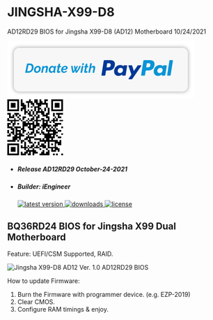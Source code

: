 # JINGSHA-X99-D8
AD12RD29 BIOS for Jingsha X99-D8 (AD12) Motherboard 10/24/2021

<a href="https://www.paypal.com/donate?hosted_button_id=ASF2H5CU95MUQ">
  <img src="https://raw.githubusercontent.com/BIOS-iEngineer/PNG/main/PayPal.png" alt="Donate with PayPal" />
</a>
<a href="https://www.paypal.com/donate?hosted_button_id=ASF2H5CU95MUQ">
  <img src="https://raw.githubusercontent.com/BIOS-iEngineer/PNG/main/QR-PayPal.png" alt="Donate with PayPal" />
</a>

* ##### Release AD12RD29 October-24-2021
* ##### Builder: iEngineer
    <a href="https://github.com/BIOS-iEngineer/Jingsha-X99-Dual/releases/latest">
        <img src="https://img.shields.io/github/release/BIOS-iEngineer/Jingsha-X99-Dual.svg?color=silver&style=for-the-badge&logo=appveyor" alt="latest version"/>
    </a>
    <a href="https://github.com/BIOS-iEngineer/Jingsha-X99-Dual/releases">
        <img src="https://img.shields.io/github/downloads/BIOS-iEngineer/Jingsha-X99-Dual/total.svg?color=silver&style=for-the-badge&logo=appveyor" alt="downloads"/>
    </a>
    <a href="https://github.com/BIOS-iEngineer/Jingsha-X99-Dual/blob/master/License">
        <img src="https://img.shields.io/github/license/BIOS-iEngineer/Jingsha-X99-Dual.svg?style=for-the-badge&logo=appveyor" alt="license"/>
    </a>

## BQ36RD24 BIOS for Jingsha X99 Dual Motherboard
Feature: UEFI/CSM Supported, RAID. 

<img src="https://raw.githubusercontent.com/BIOS-iEngineer/PNG/main/X99D8-AD12.jpg" alt="Jingsha X99-D8 AD12 Ver. 1.0 AD12RD29 BIOS" />

How to update Firmware:

   1) Burn the Firmware with programmer device. (e.g. EZP-2019)
   2) Clear CMOS.
   3) Configure RAM timings & enjoy.
